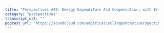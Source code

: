 ```yaml
---
title: "Perspectives #40: Energy Expenditure And Compensation, with Eric Trexler"
category: "perspectives"
transcript_url: ""
podcast_url: "https://soundcloud.com/empiricalcyclingpodcast/perspectives-40-energy-expenditure-and-compensation-with-eric-trexler"
---
```

